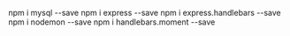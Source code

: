 npm i mysql --save
npm i express --save
npm i express.handlebars --save
npm i nodemon --save
npm i handlebars.moment --save
